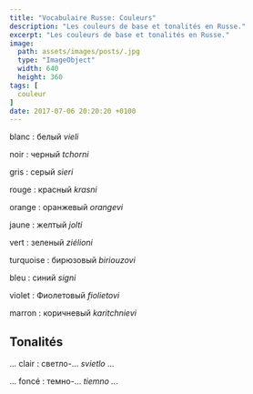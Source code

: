 ```yaml
---
title: "Vocabulaire Russe: Couleurs"
description: "Les couleurs de base et tonalités en Russe."
excerpt: "Les couleurs de base et tonalités en Russe."
image:
  path: assets/images/posts/.jpg
  type: "ImageObject"
  width: 640
  height: 360
tags: [
  couleur
]
date: 2017-07-06 20:20:20 +0100
---
```


blanc
: белый
*vieli*

noir
: черный
*tchorni*

gris
: серый
*sieri*

rouge
: красный
*krasni*

orange
: оранжевый
*orangevi*

jaune
: желтый
*jolti*

vert
: зеленый
*ziélioni*

turquoise
: бирюзовый
*biriouzovi*

bleu
: синий
*signi*

violet
: Фиолетовый
*fiolietovi*

marron
: коричневый
*karitchnievi*


## Tonalités

... clair
: светло-...
*svietlo ...*

... foncé
: темно-...
*tiemno ...*
